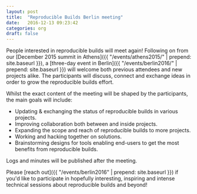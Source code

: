 ```yaml
---
layout: post
title:  "Reproducible Builds Berlin meeting"
date:   2016-12-13 09:23:42
categories: org
draft: false
---
```


People interested in reproducible builds will meet again! Following on from our [December 2015 summit in Athens]({{ "/events/athens2015/" | prepend: site.baseurl }}), a [three-day event in Berlin]({{ "/events/berlin2016/" | prepend: site.baseurl }}) will welcome both previous attendees and new projects alike. The participants will discuss, connect and exchange ideas in order to grow the reproducible builds effort.

Whilst the exact content of the meeting will be shaped by the participants, the main goals will include:

  * Updating & exchanging the status of reproducible builds in various projects.
  * Improving collaboration both between and inside projects.
  * Expanding the scope and reach of reproducible builds to more projects.
  * Working and hacking together on solutions.
  * Brainstorming designs for tools enabling end-users to get the most benefits from reproducible builds.

Logs and minutes will be published after the meeting.

Please [reach out]({{ "/events/berlin2016" | prepend: site.baseurl }}) if you'd like to participate in hopefully interesting, inspiring and intense technical sessions about reproducible builds and beyond!
